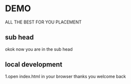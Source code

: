 # DEMO
ALL THE BEST FOR YOU PLACEMENT 
## sub head 
okok
now you are in the sub head
## local development

1.open index.html in your browser thanks you welcome back






